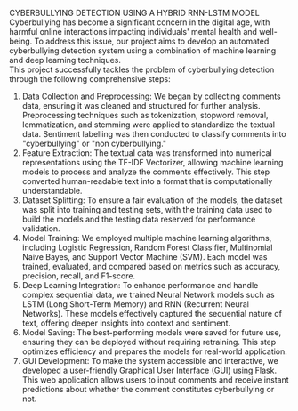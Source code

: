 CYBERBULLYING DETECTION USING A HYBRID RNN-LSTM MODEL
Cyberbullying has become a significant concern in the digital age, with harmful online 
interactions impacting individuals' mental health and well-being. To address this issue, our 
project aims to develop an automated cyberbullying detection system using a combination of 
machine learning and deep learning techniques.  
This project successfully tackles the problem of cyberbullying detection through the following 
comprehensive steps: 
1. Data Collection and Preprocessing: 
We began by collecting comments data, ensuring it was cleaned and structured for 
further analysis. Preprocessing techniques such as tokenization, stopword removal, 
lemmatization, and stemming were applied to standardize the textual data. Sentiment 
labelling was then conducted to classify comments into "cyberbullying" or "non
cyberbullying." 
2. Feature Extraction: 
The textual data was transformed into numerical representations using the TF-IDF 
Vectorizer, allowing machine learning models to process and analyze the comments 
effectively. This step converted human-readable text into a format that is 
computationally understandable. 
3. Dataset Splitting: 
To ensure a fair evaluation of the models, the dataset was split into training and testing 
sets, with the training data used to build the models and the testing data reserved for 
performance validation. 
4. Model Training: 
We employed multiple machine learning algorithms, including Logistic Regression, 
Random Forest Classifier, Multinomial Naive Bayes, and Support Vector Machine 
(SVM). Each model was trained, evaluated, and compared based on metrics such as 
accuracy, precision, recall, and F1-score. 
5. Deep Learning Integration: 
To enhance performance and handle complex sequential data, we trained Neural 
Network models such as LSTM (Long Short-Term Memory) and RNN (Recurrent 
Neural Networks). These models effectively captured the sequential nature of text, 
offering deeper insights into context and sentiment. 
6. Model Saving: 
The best-performing models were saved for future use, ensuring they can be deployed 
without requiring retraining. This step optimizes efficiency and prepares the models for 
real-world application. 
7. GUI Development: 
To make the system accessible and interactive, we developed a user-friendly Graphical 
User Interface (GUI) using Flask. This web application allows users to input comments 
and receive instant predictions about whether the comment constitutes cyberbullying 
or not. 
